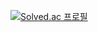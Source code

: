 [![Solved.ac
프로필](http://mazassumnida.wtf/api/generate_badge?boj={gyh040409})](https://solved.ac/{gyh040409})
